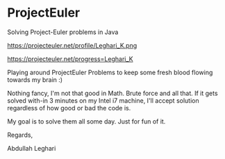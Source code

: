 # ProjectEuler
Solving Project-Euler problems in Java


https://projecteuler.net/profile/Leghari_K.png

https://projecteuler.net/progress=Leghari_K




Playing around ProjectEuler Problems to keep some fresh blood flowing towards my brain :)

Nothing fancy, I'm not that good in Math. Brute force and all that. If it gets solved with-in 3 minutes on my Intel i7 machine, I'll accept solution regardless of how good or bad the code is.

My goal is to solve them all some day. Just for fun of it.

Regards,

Abdullah Leghari
